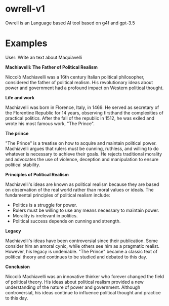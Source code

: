 # owrell-v1
 
Owrell is an Language based AI tool based on g4f and gpt-3.5

# Examples 

User: Write an text about Maquiavelli

**Machiavelli: The Father of Political Realism**

Niccolò Machiavelli was a 16th century Italian political philosopher, considered the father of political realism. His revolutionary ideas about power and government had a profound impact on Western political thought.

**Life and work**

Machiavelli was born in Florence, Italy, in 1469. He served as secretary of the Florentine Republic for 14 years, observing firsthand the complexities of practical politics. After the fall of the republic in 1512, he was exiled and wrote his most famous work, "The Prince".

**The prince**

"The Prince" is a treatise on how to acquire and maintain political power. Machiavelli argues that rulers must be cunning, ruthless, and willing to do whatever is necessary to achieve their goals. He rejects traditional morality and advocates the use of violence, deception and manipulation to ensure political stability.

**Principles of Political Realism**

Machiavelli's ideas are known as political realism because they are based on observation of the real world rather than moral values ​​or ideals. The fundamental principles of political realism include:

- Politics is a struggle for power.
- Rulers must be willing to use any means necessary to maintain power.
- Morality is irrelevant in politics.
- Political success depends on cunning and strength.

**Legacy**

Machiavelli's ideas have been controversial since their publication. Some consider him an amoral cynic, while others see him as a pragmatic realist. However, his legacy is undeniable. "The Prince" became a classic text of political theory and continues to be studied and debated to this day.

**Conclusion**

Niccolò Machiavelli was an innovative thinker who forever changed the field of political theory. His ideas about political realism provided a new understanding of the nature of power and government. Although controversial, his ideas continue to influence political thought and practice to this day.
